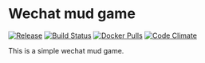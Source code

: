 # Wechat mud game

[![Release](https://img.shields.io/github/release/shuieryin/wechat_mud.svg)](https://github.com/shuieryin/wechat_mud/releases/latest)
[![Build Status](https://travis-ci.org/shuieryin/wechat_mud.svg?branch=master)](https://travis-ci.org/shuieryin/wechat_mud)
[![Docker Pulls](https://img.shields.io/docker/pulls/shuieryin/wechat_mud.svg)](https://hub.docker.com/r/shuieryin/wechat_mud/)
[![Code Climate](http://img.shields.io/badge/code_climate-Erlang_18.1-brightgreen.svg)](https://travis-ci.org/shuieryin/wechat_mud)

This is a simple wechat mud game.